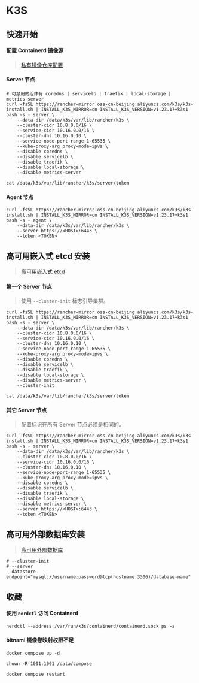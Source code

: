 # K3S

## 快速开始

#### 配置 Containerd 镜像源

> [私有镜像仓库配置](https://docs.k3s.io/zh/installation/private-registry)

#### Server 节点

```shell
# 可禁用的组件有 coredns | servicelb | traefik | local-storage | metrics-server
curl -fsSL https://rancher-mirror.oss-cn-beijing.aliyuncs.com/k3s/k3s-install.sh | INSTALL_K3S_MIRROR=cn INSTALL_K3S_VERSION=v1.23.17+k3s1 bash -s - server \
    --data-dir /data/k3s/var/lib/rancher/k3s \
    --cluster-cidr 10.8.0.0/16 \
    --service-cidr 10.16.0.0/16 \
    --cluster-dns 10.16.0.10 \
    --service-node-port-range 1-65535 \
    --kube-proxy-arg proxy-mode=ipvs \
    --disable coredns \
    --disable servicelb \
    --disable traefik \
    --disable local-storage \
    --disable metrics-server
```

```shell
cat /data/k3s/var/lib/rancher/k3s/server/token
```

#### Agent 节点

```shell
curl -fsSL https://rancher-mirror.oss-cn-beijing.aliyuncs.com/k3s/k3s-install.sh | INSTALL_K3S_MIRROR=cn INSTALL_K3S_VERSION=v1.23.17+k3s1 bash -s - agent \
    --data-dir /data/k3s/var/lib/rancher/k3s \
    --server https://<HOST>:6443 \
    --token <TOKEN>
```

## 高可用嵌入式 etcd 安装

> [高可用嵌入式 etcd](https://docs.k3s.io/datastore/ha-embedded)

#### 第一个 Server 节点

> 使用 `--cluster-init` 标志引导集群。

```shell
curl -fsSL https://rancher-mirror.oss-cn-beijing.aliyuncs.com/k3s/k3s-install.sh | INSTALL_K3S_MIRROR=cn INSTALL_K3S_VERSION=v1.23.17+k3s1 bash -s - server \
    --data-dir /data/k3s/var/lib/rancher/k3s \
    --cluster-cidr 10.8.0.0/16 \
    --service-cidr 10.16.0.0/16 \
    --cluster-dns 10.16.0.10 \
    --service-node-port-range 1-65535 \
    --kube-proxy-arg proxy-mode=ipvs \
    --disable coredns \
    --disable servicelb \
    --disable traefik \
    --disable local-storage \
    --disable metrics-server \
    --cluster-init
```

```shell
cat /data/k3s/var/lib/rancher/k3s/server/token
```

#### 其它 Server 节点

> 配置标识在所有 Server 节点必须是相同的。

```shell
curl -fsSL https://rancher-mirror.oss-cn-beijing.aliyuncs.com/k3s/k3s-install.sh | INSTALL_K3S_MIRROR=cn INSTALL_K3S_VERSION=v1.23.17+k3s1 bash -s - server \
    --data-dir /data/k3s/var/lib/rancher/k3s \
    --cluster-cidr 10.8.0.0/16 \
    --service-cidr 10.16.0.0/16 \
    --cluster-dns 10.16.0.10 \
    --service-node-port-range 1-65535 \
    --kube-proxy-arg proxy-mode=ipvs \
    --disable coredns \
    --disable servicelb \
    --disable traefik \
    --disable local-storage \
    --disable metrics-server \
    --server https://<HOST>:6443 \
    --token <TOKEN>
```

## 高可用外部数据库安装

> [高可用外部数据库](https://docs.k3s.io/zh/datastore/ha)

```shell
# --cluster-init
# --server
--datastore-endpoint="mysql://username:password@tcp(hostname:3306)/database-name"
```

## 收藏

#### 使用 `nerdctl` 访问 Containerd

```shell
nerdctl --address /var/run/k3s/containerd/containerd.sock ps -a
```

#### bitnami 镜像卷映射权限不足

```shell
docker compose up -d

chown -R 1001:1001 /data/compose

docker compose restart
```
